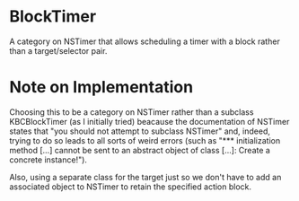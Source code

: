 # BlockTimer
A category on NSTimer that allows scheduling a timer with a block rather than a target/selector pair.

# Note on Implementation 
Choosing this to be a category on NSTimer rather than a subclass KBCBlockTimer (as I initially tried) beacause the documentation of NSTimer states that "you should not attempt to subclass NSTimer" and, indeed, trying to do so leads to all sorts of weird errors (such as "*** initialization method [...] cannot be sent to an abstract object of class [...]: Create a concrete instance!").

Also, using a separate class for the target just so we don't have to add an associated object to NSTimer to retain the specified action block.
